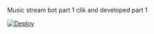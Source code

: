 Music stream bot part 1 clik and developed part 1


[![Deploy](https://www.herokucdn.com/deploy/button.svg)](https://heroku.com/deploy?template=https://github.com/hacke777/music-stream-bot)
